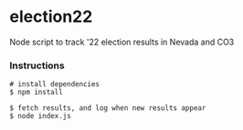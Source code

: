 # election22
Node script to track '22 election results in Nevada and CO3

### Instructions 

```
# install dependencies 
$ npm install

$ fetch results, and log when new results appear
$ node index.js
```
